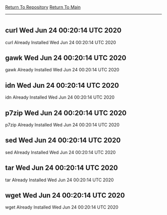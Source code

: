 [Return To Repository](https://github.com/deathbybandaid/piholeparser/)
[Return To Main](https://github.com/deathbybandaid/piholeparser/blob/master/RecentRunLogs/Mainlog.md)
____________________________________
# 
## curl Wed Jun 24 00:20:14 UTC 2020
curl Already Installed Wed Jun 24 00:20:14 UTC 2020
## gawk Wed Jun 24 00:20:14 UTC 2020
gawk Already Installed Wed Jun 24 00:20:14 UTC 2020
## idn Wed Jun 24 00:20:14 UTC 2020
idn Already Installed Wed Jun 24 00:20:14 UTC 2020
## p7zip Wed Jun 24 00:20:14 UTC 2020
p7zip Already Installed Wed Jun 24 00:20:14 UTC 2020
## sed Wed Jun 24 00:20:14 UTC 2020
sed Already Installed Wed Jun 24 00:20:14 UTC 2020
## tar Wed Jun 24 00:20:14 UTC 2020
tar Already Installed Wed Jun 24 00:20:14 UTC 2020
## wget Wed Jun 24 00:20:14 UTC 2020
wget Already Installed Wed Jun 24 00:20:14 UTC 2020
